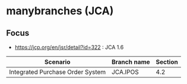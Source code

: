 # manybranches (JCA)

## Focus

* <https://jcp.org/en/jsr/detail?id=322> : JCA 1.6


| Scenario                         | Branch name   | Section  |
| -------------------------------- | ------------- | -------- |
| Integrated Purchase Order System | JCA.IPOS      | 4.2      |
